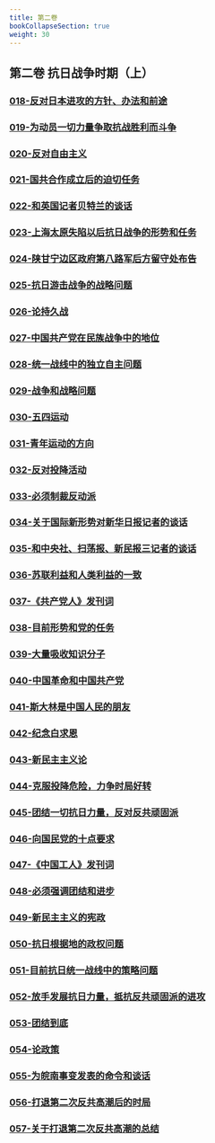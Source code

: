 ```yaml
---
title: 第二卷
bookCollapseSection: true
weight: 30
---
```

## 第二卷 抗日战争时期（上）
### [018-反对日本进攻的方针、办法和前途](./抗日战争时期上/018-反对日本进攻的方针办法和前途)
### [019-为动员一切力量争取抗战胜利而斗争](./抗日战争时期上/019-为动员一切力量争取抗战胜利而斗争)
### [020-反对自由主义](./抗日战争时期上/020-反对自由主义)
### [021-国共合作成立后的迫切任务](./抗日战争时期上/021-国共合作成立后的迫切任务)
### [022-和英国记者贝特兰的谈话](./抗日战争时期上/022-和英国记者贝特兰的谈话)
### [023-上海太原失陷以后抗日战争的形势和任务](./抗日战争时期上/023-上海太原失陷以后抗日战争的形势和任务)
### [024-陕甘宁边区政府第八路军后方留守处布告](./抗日战争时期上/024-陕甘宁边区政府第八路军后方留守处布告)
### [025-抗日游击战争的战略问题](./抗日战争时期上/025-抗日游击战争的战略问题)
### [026-论持久战](./抗日战争时期上/026-论持久战)
### [027-中国共产党在民族战争中的地位](./抗日战争时期上/027-中国共产党在民族战争中的地位)
### [028-统一战线中的独立自主问题](./抗日战争时期上/028-统一战线中的独立自主问题)
### [029-战争和战略问题](./抗日战争时期上/029-战争和战略问题)
### [030-五四运动](./抗日战争时期上/030-五四运动)
### [031-青年运动的方向](./抗日战争时期上/031-青年运动的方向)
### [032-反对投降活动](./抗日战争时期上/032-反对投降活动)
### [033-必须制裁反动派](./抗日战争时期上/033-必须制裁反动派)
### [034-关于国际新形势对新华日报记者的谈话](./抗日战争时期上/034-关于国际新形势对新华日报记者的谈话)
### [035-和中央社、扫荡报、新民报三记者的谈话](./抗日战争时期上/035-和中央社扫荡报新民报三记者的谈话)
### [036-苏联利益和人类利益的一致](./抗日战争时期上/036-苏联利益和人类利益的一致)
### [037-《共产党人》发刊词](./抗日战争时期上/037-共产党人发刊词)
### [038-目前形势和党的任务](./抗日战争时期上/038-目前形势和党的任务)
### [039-大量吸收知识分子](./抗日战争时期上/039-大量吸收知识分子)
### [040-中国革命和中国共产党](./抗日战争时期上/040-中国革命和中国共产党)
### [041-斯大林是中国人民的朋友](./抗日战争时期上/041-斯大林是中国人民的朋友)
### [042-纪念白求恩](./抗日战争时期上/042-纪念白求恩)
### [043-新民主主义论](./抗日战争时期上/043-新民主主义论)
### [044-克服投降危险，力争时局好转](./抗日战争时期上/044-克服投降危险力争时局好转)
### [045-团结一切抗日力量，反对反共顽固派](./抗日战争时期上/045-团结一切抗日力量反对反共顽固派)
### [046-向国民党的十点要求](./抗日战争时期上/046-向国民党的十点要求)
### [047-《中国工人》发刊词](./抗日战争时期上/047-中国工人发刊词)
### [048-必须强调团结和进步](./抗日战争时期上/048-必须强调团结和进步)
### [049-新民主主义的宪政](./抗日战争时期上/049-新民主主义的宪政)
### [050-抗日根据地的政权问题](./抗日战争时期上/050-抗日根据地的政权问题)
### [051-目前抗日统一战线中的策略问题](./抗日战争时期上/051-目前抗日统一战线中的策略问题)
### [052-放手发展抗日力量，抵抗反共顽固派的进攻](./抗日战争时期上/052-放手发展抗日力量抵抗反共顽固派的进攻)
### [053-团结到底](./抗日战争时期上/053-团结到底)
### [054-论政策](./抗日战争时期上/054-论政策)
### [055-为皖南事变发表的命令和谈话](./抗日战争时期上/055-为皖南事变发表的命令和谈话)
### [056-打退第二次反共高潮后的时局](./抗日战争时期上/056-打退第二次反共高潮后的时局)
### [057-关于打退第二次反共高潮的总结](./抗日战争时期上/057-关于打退第二次反共高潮的总结)